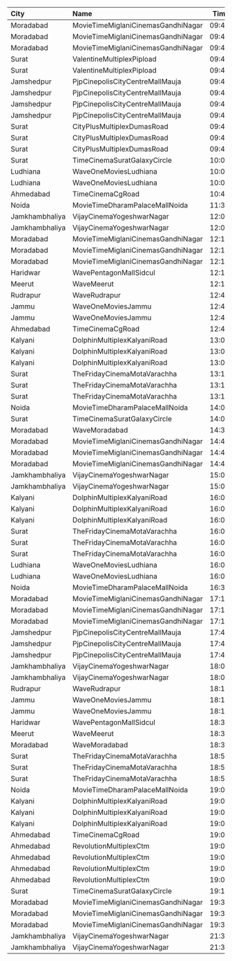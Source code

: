 | City           | Name                               |  Time | Type          |  Price | Capacity | Booked |
| :------------- | :--------------------------------- | ----: | :------------ | -----: | -------: | -----: |
| Moradabad      | MovieTimeMiglaniCinemasGandhiNagar | 09:45 | Platinum      |   299₹ |       10 |      0 |
| Moradabad      | MovieTimeMiglaniCinemasGandhiNagar | 09:45 | Gold          |   149₹ |       87 |      4 |
| Moradabad      | MovieTimeMiglaniCinemasGandhiNagar | 09:45 | Silver        |   149₹ |       46 |      0 |
| Surat          | ValentineMultiplexPipload          | 09:45 | Royal         |    90₹ |      105 |      0 |
| Surat          | ValentineMultiplexPipload          | 09:45 | Executive     |   110₹ |      130 |     18 |
| Jamshedpur     | PjpCinepolisCityCentreMallMauja    | 09:45 | Normal        |   150₹ |       12 |      0 |
| Jamshedpur     | PjpCinepolisCityCentreMallMauja    | 09:45 | Executive     |   150₹ |       28 |      0 |
| Jamshedpur     | PjpCinepolisCityCentreMallMauja    | 09:45 | Premium       |   150₹ |       32 |      0 |
| Jamshedpur     | PjpCinepolisCityCentreMallMauja    | 09:45 | Vip           |   400₹ |        6 |      0 |
| Surat          | CityPlusMultiplexDumasRoad         | 09:45 | GoldStar      |    80₹ |       10 |      0 |
| Surat          | CityPlusMultiplexDumasRoad         | 09:45 | Gold          |   100₹ |       10 |      0 |
| Surat          | CityPlusMultiplexDumasRoad         | 09:45 | Executive     |   300₹ |       10 |      0 |
| Surat          | TimeCinemaSuratGalaxyCircle        | 10:00 | Standard130   |   130₹ |       96 |      0 |
| Ludhiana       | WaveOneMoviesLudhiana              | 10:00 | Classic       |   120₹ |       42 |      0 |
| Ludhiana       | WaveOneMoviesLudhiana              | 10:00 | Premium       |   130₹ |       59 |      4 |
| Ahmedabad      | TimeCinemaCgRoad                   | 10:45 | Standard180   |   180₹ |      108 |      8 |
| Noida          | MovieTimeDharamPalaceMallNoida     | 11:30 | Premium       |    99₹ |      175 |     95 |
| Jamkhambhaliya | VijayCinemaYogeshwarNagar          | 12:00 | Balcony       |    80₹ |      100 |     51 |
| Jamkhambhaliya | VijayCinemaYogeshwarNagar          | 12:00 | First         |    70₹ |      227 |    114 |
| Moradabad      | MovieTimeMiglaniCinemasGandhiNagar | 12:15 | Platinum      |   299₹ |       10 |      9 |
| Moradabad      | MovieTimeMiglaniCinemasGandhiNagar | 12:15 | Gold          |   149₹ |       87 |     23 |
| Moradabad      | MovieTimeMiglaniCinemasGandhiNagar | 12:15 | Silver        |   149₹ |       46 |      0 |
| Haridwar       | WavePentagonMallSidcul             | 12:15 | Classic       |   150₹ |      100 |      0 |
| Meerut         | WaveMeerut                         | 12:15 | Classic       |   150₹ |       91 |     13 |
| Rudrapur       | WaveRudrapur                       | 12:40 | Classic       |   170₹ |       97 |      0 |
| Jammu          | WaveOneMoviesJammu                 | 12:40 | Executive     |   250₹ |       42 |      6 |
| Jammu          | WaveOneMoviesJammu                 | 12:40 | Premium       |   250₹ |       14 |      5 |
| Ahmedabad      | TimeCinemaCgRoad                   | 12:45 | Infinity1000  | 1,000₹ |       12 |      0 |
| Kalyani        | DolphinMultiplexKalyaniRoad        | 13:00 | RoyalRclnr    |   120₹ |        9 |      9 |
| Kalyani        | DolphinMultiplexKalyaniRoad        | 13:00 | Economy       |   100₹ |       60 |     60 |
| Kalyani        | DolphinMultiplexKalyaniRoad        | 13:00 | Normal        |   100₹ |       12 |      6 |
| Surat          | TheFridayCinemaMotaVarachha        | 13:15 | Recliner      |   200₹ |       81 |      8 |
| Surat          | TheFridayCinemaMotaVarachha        | 13:15 | PushBackSeat  |   150₹ |       81 |      8 |
| Surat          | TheFridayCinemaMotaVarachha        | 13:15 | Lounger       |   150₹ |       81 |      8 |
| Noida          | MovieTimeDharamPalaceMallNoida     | 14:00 | Premium       |    99₹ |      175 |    104 |
| Surat          | TimeCinemaSuratGalaxyCircle        | 14:00 | Infinity300   |   300₹ |       22 |      0 |
| Moradabad      | WaveMoradabad                      | 14:30 | Classic       |   150₹ |      159 |      2 |
| Moradabad      | MovieTimeMiglaniCinemasGandhiNagar | 14:45 | Platinum      |   299₹ |       10 |      0 |
| Moradabad      | MovieTimeMiglaniCinemasGandhiNagar | 14:45 | Gold          |   149₹ |       87 |     12 |
| Moradabad      | MovieTimeMiglaniCinemasGandhiNagar | 14:45 | Silver        |   149₹ |       46 |      0 |
| Jamkhambhaliya | VijayCinemaYogeshwarNagar          | 15:00 | Balcony       |    80₹ |      100 |     51 |
| Jamkhambhaliya | VijayCinemaYogeshwarNagar          | 15:00 | First         |    70₹ |      227 |    114 |
| Kalyani        | DolphinMultiplexKalyaniRoad        | 16:00 | RoyalRclnr    |   120₹ |        9 |      9 |
| Kalyani        | DolphinMultiplexKalyaniRoad        | 16:00 | Economy       |   100₹ |       60 |     60 |
| Kalyani        | DolphinMultiplexKalyaniRoad        | 16:00 | Normal        |   100₹ |       12 |      6 |
| Surat          | TheFridayCinemaMotaVarachha        | 16:00 | Recliner      |   200₹ |       81 |      2 |
| Surat          | TheFridayCinemaMotaVarachha        | 16:00 | PushBackSeat  |   150₹ |       81 |      2 |
| Surat          | TheFridayCinemaMotaVarachha        | 16:00 | Lounger       |   150₹ |       81 |      2 |
| Ludhiana       | WaveOneMoviesLudhiana              | 16:00 | Classic       |   150₹ |       42 |      0 |
| Ludhiana       | WaveOneMoviesLudhiana              | 16:00 | Premium       |   160₹ |       59 |      0 |
| Noida          | MovieTimeDharamPalaceMallNoida     | 16:30 | Premium       |    99₹ |      175 |     99 |
| Moradabad      | MovieTimeMiglaniCinemasGandhiNagar | 17:15 | Platinum      |   299₹ |       10 |      0 |
| Moradabad      | MovieTimeMiglaniCinemasGandhiNagar | 17:15 | Gold          |   149₹ |       87 |      5 |
| Moradabad      | MovieTimeMiglaniCinemasGandhiNagar | 17:15 | Silver        |   149₹ |       46 |      0 |
| Jamshedpur     | PjpCinepolisCityCentreMallMauja    | 17:40 | Normal        |   180₹ |       13 |      0 |
| Jamshedpur     | PjpCinepolisCityCentreMallMauja    | 17:40 | Executive     |   200₹ |       13 |      0 |
| Jamshedpur     | PjpCinepolisCityCentreMallMauja    | 17:40 | Premium       |   220₹ |       34 |      2 |
| Jamkhambhaliya | VijayCinemaYogeshwarNagar          | 18:00 | Balcony       |    80₹ |      100 |     51 |
| Jamkhambhaliya | VijayCinemaYogeshwarNagar          | 18:00 | First         |    70₹ |      227 |    114 |
| Rudrapur       | WaveRudrapur                       | 18:15 | Classic       |   170₹ |       97 |      9 |
| Jammu          | WaveOneMoviesJammu                 | 18:15 | Executive     |   250₹ |       42 |      0 |
| Jammu          | WaveOneMoviesJammu                 | 18:15 | Premium       |   250₹ |       14 |      0 |
| Haridwar       | WavePentagonMallSidcul             | 18:30 | Classic       |   150₹ |      100 |      0 |
| Meerut         | WaveMeerut                         | 18:30 | Classic       |   150₹ |       91 |      0 |
| Moradabad      | WaveMoradabad                      | 18:30 | Classic       |   150₹ |      103 |      7 |
| Surat          | TheFridayCinemaMotaVarachha        | 18:50 | Recliner      |   250₹ |       81 |      2 |
| Surat          | TheFridayCinemaMotaVarachha        | 18:50 | PushBackSeat  |   200₹ |       81 |      2 |
| Surat          | TheFridayCinemaMotaVarachha        | 18:50 | Lounger       |   200₹ |       81 |      2 |
| Noida          | MovieTimeDharamPalaceMallNoida     | 19:00 | Premium       |    99₹ |      175 |     98 |
| Kalyani        | DolphinMultiplexKalyaniRoad        | 19:00 | RoyalRclnr    |   120₹ |        9 |      9 |
| Kalyani        | DolphinMultiplexKalyaniRoad        | 19:00 | Economy       |   100₹ |       60 |     60 |
| Kalyani        | DolphinMultiplexKalyaniRoad        | 19:00 | Normal        |   100₹ |       12 |      6 |
| Ahmedabad      | TimeCinemaCgRoad                   | 19:00 | Standard260   |   260₹ |      108 |      8 |
| Ahmedabad      | RevolutionMultiplexCtm             | 19:00 | Diamond       |   250₹ |      100 |      0 |
| Ahmedabad      | RevolutionMultiplexCtm             | 19:00 | PlatinumClass |   180₹ |      100 |      0 |
| Ahmedabad      | RevolutionMultiplexCtm             | 19:00 | GoldenClass   |   160₹ |      100 |      0 |
| Ahmedabad      | RevolutionMultiplexCtm             | 19:00 | SilverClass   |   140₹ |      100 |      0 |
| Surat          | TimeCinemaSuratGalaxyCircle        | 19:15 | Standard220   |   220₹ |       96 |      0 |
| Moradabad      | MovieTimeMiglaniCinemasGandhiNagar | 19:35 | Platinum      |   299₹ |       10 |      0 |
| Moradabad      | MovieTimeMiglaniCinemasGandhiNagar | 19:35 | Gold          |   149₹ |       87 |      8 |
| Moradabad      | MovieTimeMiglaniCinemasGandhiNagar | 19:35 | Silver        |   149₹ |       46 |      0 |
| Jamkhambhaliya | VijayCinemaYogeshwarNagar          | 21:30 | Balcony       |    80₹ |      100 |     51 |
| Jamkhambhaliya | VijayCinemaYogeshwarNagar          | 21:30 | First         |    70₹ |      227 |    114 |